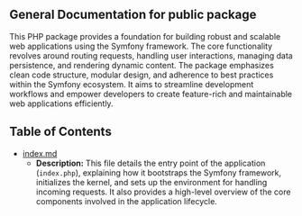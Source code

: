 ## General Documentation for public package

This PHP package provides a foundation for building robust and scalable web applications using the Symfony framework. The core functionality revolves around routing requests, handling user interactions, managing data persistence, and rendering dynamic content.  The package emphasizes clean code structure, modular design, and adherence to best practices within the Symfony ecosystem. It aims to streamline development workflows and empower developers to create feature-rich and maintainable web applications efficiently.

## Table of Contents
- [index.md](index.md) 
  - **Description:** This file details the entry point of the application (`index.php`), explaining how it bootstraps the Symfony framework, initializes the kernel, and sets up the environment for handling incoming requests. It also provides a high-level overview of the core components involved in the application lifecycle.


